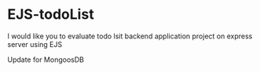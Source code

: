 # EJS-todoList
I would like you to evaluate todo lsit backend application project on express server using EJS

Update for MongoosDB
